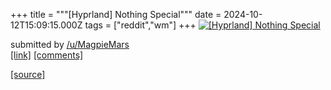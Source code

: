 +++
title = """[Hyprland] Nothing Special"""
date = 2024-10-12T15:09:15.000Z
tags = ["reddit","wm"]
+++
[![[Hyprland] Nothing Special](https://preview.redd.it/6d7h65clccud1.png?width=640&crop=smart&auto=webp&s=debb5f69510a4eb5569db583d15b39426e4cae04 "[Hyprland] Nothing Special")](https://www.reddit.com/r/unixporn/comments/1g226sp/hyprland_nothing_special/)

submitted by [/u/MagpieMars](https://www.reddit.com/user/MagpieMars)  
[\[link\]](https://i.redd.it/6d7h65clccud1.png) [\[comments\]](https://www.reddit.com/r/unixporn/comments/1g226sp/hyprland_nothing_special/)

[[source]](https://www.reddit.com/r/unixporn/comments/1g226sp/hyprland_nothing_special/)
